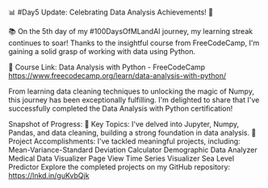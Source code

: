 📊 #Day5 Update: Celebrating Data Analysis Achievements! 🐍

📚 On the 5th day of my #100DaysOfMLandAI journey, my learning streak continues to soar! Thanks to the insightful course from FreeCodeCamp, I'm gaining a solid grasp of working with data using Python.

🔗 Course Link: Data Analysis with Python - FreeCodeCamp
https://www.freecodecamp.org/learn/data-analysis-with-python/

From learning data cleaning techniques to unlocking the magic of Numpy, this journey has been exceptionally fulfilling. I'm delighted to share that I've successfully completed the Data Analysis with Python certification!

Snapshot of Progress:
🔹 Key Topics: I've delved into Jupyter, Numpy, Pandas, and data cleaning, building a strong foundation in data analysis.
🔹 Project Accomplishments: I've tackled meaningful projects, including:
Mean-Variance-Standard Deviation Calculator
Demographic Data Analyzer
Medical Data Visualizer
Page View Time Series Visualizer
Sea Level Predictor
Explore the completed projects on my GitHub repository: https://lnkd.in/guKvbQjk
